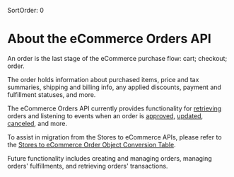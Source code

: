 SortOrder: 0
# About the eCommerce Orders API

An order is the last stage of the eCommerce purchase flow: cart; checkout; order.

The order holds information about purchased items, price and tax summaries, shipping and billing info, any applied
discounts, payment and fulfillment statuses, and more.

The eCommerce Orders API currently provides functionality for [retrieving](https://dev.wix.com/api/rest/ecommerce/orders/get-order) orders and listening to events when an order is [approved](https://dev.wix.com/api/rest/ecommerce/orders/order-approved-webhook), [updated](https://dev.wix.com/api/rest/ecommerce/orders/order-updated-webhook), [canceled](https://dev.wix.com/api/rest/ecommerce/orders/order-canceled-webhook), and more.

To assist in migration from the Stores to eCommerce APIs, please refer to the [Stores to eCommerce Order Object Conversion Table](https://dev.wix.com/api/rest/ecommerce/orders/order-object-conversion).

Future functionality includes creating and managing orders, managing orders' fulfillments, and retrieving orders' transactions.